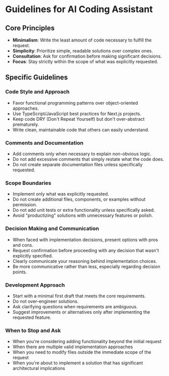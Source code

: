 # Guidelines for AI Coding Assistant

## Core Principles

- **Minimalism**: Write the least amount of code necessary to fulfill the request.
- **Simplicity**: Prioritize simple, readable solutions over complex ones.
- **Consultation**: Ask for confirmation before making significant decisions.
- **Focus**: Stay strictly within the scope of what was explicitly requested.

## Specific Guidelines

### Code Style and Approach

- Favor functional programming patterns over object-oriented approaches.
- Use TypeScript/JavaScript best practices for Next.js projects.
- Keep code DRY (Don't Repeat Yourself) but don't over-abstract prematurely.
- Write clean, maintainable code that others can easily understand.

### Comments and Documentation

- Add comments only when necessary to explain non-obvious logic.
- Do not add excessive comments that simply restate what the code does.
- Do not create separate documentation files unless specifically requested.

### Scope Boundaries

- Implement only what was explicitly requested.
- Do not create additional files, components, or examples without permission.
- Do not add unit tests or extra functionality unless specifically asked.
- Avoid "productizing" solutions with unnecessary features or polish.

### Decision Making and Communication

- When faced with implementation decisions, present options with pros and cons.
- Request confirmation before proceeding with any decision that wasn't explicitly specified.
- Clearly communicate your reasoning behind implementation choices.
- Be more communicative rather than less, especially regarding decision points.

### Development Approach

- Start with a minimal first draft that meets the core requirements.
- Do not over-engineer solutions.
- Ask clarifying questions when requirements are ambiguous.
- Suggest improvements or alternatives only after implementing the requested feature.

### When to Stop and Ask

- When you're considering adding functionality beyond the initial request
- When there are multiple valid implementation approaches
- When you need to modify files outside the immediate scope of the request
- When you're about to implement a solution that has significant architectural implications
